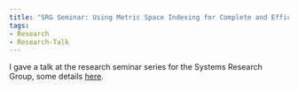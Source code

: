 ```yaml
---
title: "SRG Seminar: Using Metric Space Indexing for Complete and Efficient Record Linkage"
tags:
- Research
- Research-Talk
---
```


I gave a talk at the research seminar series for the Systems Research Group, some details [here](https://blogs.cs.st-andrews.ac.uk/csblog/2018/10/15/srg-seminar-using-metric-space-indexing-for-complete-and-efficient-record-linkage-by-ozgur-akgun/).
